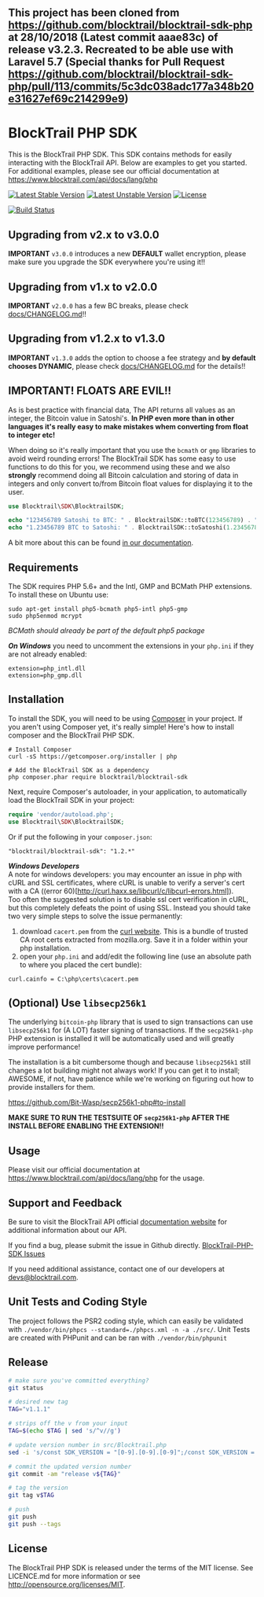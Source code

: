 This project has been cloned from https://github.com/blocktrail/blocktrail-sdk-php at 28/10/2018 (Latest commit aaae83c) of release v3.2.3. Recreated to be able use with Laravel 5.7 (Special thanks for Pull Request https://github.com/blocktrail/blocktrail-sdk-php/pull/113/commits/5c3dc038adc177a348b20e31627ef69c214299e9)
------------

BlockTrail PHP SDK
==================
This is the BlockTrail PHP SDK. This SDK contains methods for easily interacting with the BlockTrail API.
Below are examples to get you started. For additional examples, please see our official documentation
at https://www.blocktrail.com/api/docs/lang/php


[![Latest Stable Version](https://poser.pugx.org/blocktrail/blocktrail-sdk/v/stable.svg)](https://packagist.org/packages/blocktrail/blocktrail-sdk)
[![Latest Unstable Version](https://poser.pugx.org/blocktrail/blocktrail-sdk/v/unstable.svg)](https://packagist.org/packages/blocktrail/blocktrail-sdk)
[![License](https://poser.pugx.org/blocktrail/blocktrail-sdk/license.svg)](https://packagist.org/packages/blocktrail/blocktrail-sdk)

[![Build Status](https://travis-ci.org/blocktrail/blocktrail-sdk-php.svg?branch=master)](https://travis-ci.org/blocktrail/blocktrail-sdk-php)

Upgrading from v2.x to v3.0.0
-----------------------------
**IMPORTANT** `v3.0.0` introduces a new **DEFAULT** wallet encryption, please make sure you upgrade the SDK everywhere you're using it!!

Upgrading from v1.x to v2.0.0
-----------------------------
**IMPORTANT** `v2.0.0` has a few BC breaks, please check [docs/CHANGELOG.md](docs/CHANGELOG.md)!!

Upgrading from v1.2.x to v1.3.0
-----------------------------
**IMPORTANT** `v1.3.0` adds the option to choose a fee strategy and **by default chooses DYNAMIC**, please check [docs/CHANGELOG.md](docs/CHANGELOG.md) for the details!!

IMPORTANT! FLOATS ARE EVIL!!
----------------------------
As is best practice with financial data, The API returns all values as an integer, the Bitcoin value in Satoshi's.
**In PHP even more than in other languages it's really easy to make mistakes whem converting from float to integer etc!**

When doing so it's really important that you use the `bcmath` or `gmp` libraries to avoid weird rounding errors!
The BlockTrail SDK has some easy to use functions to do this for you, we recommend using these
and we also **strongly** recommend doing all Bitcoin calculation and storing of data in integers
and only convert to/from Bitcoin float values for displaying it to the user.

```php
use Blocktrail\SDK\BlocktrailSDK;

echo "123456789 Satoshi to BTC: " . BlocktrailSDK::toBTC(123456789) . " \n";
echo "1.23456789 BTC to Satoshi: " . BlocktrailSDK::toSatoshi(1.23456789) . " \n";

```

A bit more about this can be found [in our documentation](https://www.blocktrail.com/api/docs/lang/php#api_coin_format).

Requirements
------------
The SDK requires PHP 5.6+ and the Intl, GMP and BCMath PHP extensions.  
To install these on Ubuntu use:
```
sudo apt-get install php5-bcmath php5-intl php5-gmp
sudo php5enmod mcrypt
```
*BCMath should already be part of the default php5 package*

***On Windows*** you need to uncomment the extensions in your `php.ini` if they are not already enabled:
```
extension=php_intl.dll  
extension=php_gmp.dll  
```

Installation
------------
To install the SDK, you will need to be using [Composer](http://getcomposer.org/) in your project.
If you aren't using Composer yet, it's really simple! Here's how to install composer and the BlockTrail PHP SDK.

```
# Install Composer
curl -sS https://getcomposer.org/installer | php

# Add the BlockTrail SDK as a dependency
php composer.phar require blocktrail/blocktrail-sdk
``` 

Next, require Composer's autoloader, in your application, to automatically load the BlockTrail SDK in your project:
```PHP
require 'vendor/autoload.php';
use Blocktrail\SDK\BlocktrailSDK;
```

Or if put the following in your `composer.json`:
```
"blocktrail/blocktrail-sdk": "1.2.*"
```


***Windows Developers***  
A note for windows developers: you may encounter an issue in php with cURL and SSL certificates, where cURL is unable to verify a server's cert with a CA ((error 60)[http://curl.haxx.se/libcurl/c/libcurl-errors.html]).  
Too often the suggested solution is to disable ssl cert verification in cURL, but this completely defeats the point of using SSL. Instead you should take two very simple steps to solve the issue permanently:  

1. download `cacert.pem` from the [curl website](http://curl.haxx.se/docs/caextract.html). This is a bundle of trusted CA root certs extracted from mozilla.org. Save it in a folder within your php installation.  
2. open your `php.ini` and add/edit the following line (use an absolute path to where you placed the cert bundle):  
  ```
  curl.cainfo = C:\php\certs\cacert.pem
  ```

(Optional) Use `libsecp256k1`
-----------------------------
The underlying `bitcoin-php` library that is used to sign transactions can use `libsecp256k1` for (A LOT) faster signing of transactions.
If the `secp256k1-php` PHP extension is installed it will be automatically used and will greatly improve performance!

The installation is a bit cumbersome though and because `libsecp256k1` still changes a lot building might not always work!
If you can get it to install; AWESOME, if not, have patience while we're working on figuring out how to provide installers for them.

https://github.com/Bit-Wasp/secp256k1-php#to-install

**MAKE SURE TO RUN THE TESTSUITE OF `secp256k1-php` AFTER THE INSTALL BEFORE ENABLING THE EXTENSION!!**

Usage
-----
Please visit our official documentation at https://www.blocktrail.com/api/docs/lang/php for the usage.

Support and Feedback
--------------------
Be sure to visit the BlockTrail API official [documentation website](https://www.blocktrail.com/api/docs/lang/php)
for additional information about our API.

If you find a bug, please submit the issue in Github directly. 
[BlockTrail-PHP-SDK Issues](https://github.com/blocktrail/blocktrail-sdk-php/issues)

If you need additional assistance, contact one of our developers at [devs@blocktrail.com](mailto:devs@blocktrail.com).

Unit Tests and Coding Style
---------------------------
The project follows the PSR2 coding style, which can easily be validated with `./vendor/bin/phpcs --standard=./phpcs.xml -n -a ./src/`.
Unit Tests are created with PHPunit and can be ran with `./vendor/bin/phpunit`

Release
-------
```sh
# make sure you've committed everything?
git status

# desired new tag
TAG="v1.1.1"

# strips off the v from your input
TAG=$(echo $TAG | sed 's/^v//g')

# update version number in src/Blocktrail.php
sed -i 's/const SDK_VERSION = "[0-9].[0-9].[0-9]";/const SDK_VERSION = "'$TAG'";/g' src/Blocktrail.php

# commit the updated version number
git commit -am "release v${TAG}"

# tag the version
git tag v$TAG

# push
git push
git push --tags
```

License
-------
The BlockTrail PHP SDK is released under the terms of the MIT license. See LICENCE.md for more information or see http://opensource.org/licenses/MIT.
